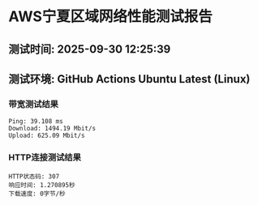 # AWS宁夏区域网络性能测试报告
## 测试时间: 2025-09-30 12:25:39
## 测试环境: GitHub Actions Ubuntu Latest (Linux)

### 带宽测试结果
```
Ping: 39.108 ms
Download: 1494.19 Mbit/s
Upload: 625.09 Mbit/s
```

### HTTP连接测试结果
```
HTTP状态码: 307
响应时间: 1.270895秒
下载速度: 0字节/秒
```

